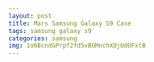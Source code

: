 ```yaml
---
layout: post
title: Mars Samsung Galaxy S9 Case
tags: samsung galaxy s9
categories: samsung
img: 1o6BcndGPrpf2fd5vBGMnchXOjUdOFxtB
---
```

